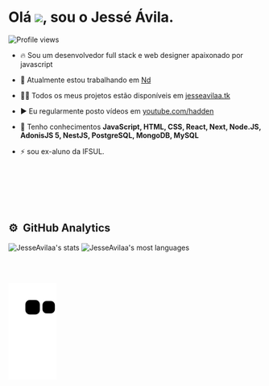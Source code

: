 <h1 align="left">Olá <img src="https://raw.githubusercontent.com/kaueMarques/kaueMarques/master/hi.gif" width="30px">, sou o Jessé Ávila.</h1>
<p align="left"> <img src="https://komarev.com/ghpvc/?username=JesseAvilaa&color=yellow" alt="Profile views" /> </p>

- 🔥 Sou um desenvolvedor full stack e web designer apaixonado por javascript

- 🔭 Atualmente estou trabalhando em [Nd](https://github.com/JesseAvilaa)

- 👨‍💻 Todos os meus projetos estão disponíveis em [jesseavilaa.tk](https://jesseavilaa.tk)

- ▶️ Eu regularmente posto vídeos em [youtube.com/hadden](https://youtube.com/CrgXArzFfSCSkbTptUa5b8A)

- 💬 Tenho conhecimentos **JavaScript, HTML, CSS, React, Next, Node.JS, AdonisJS 5, NestJS, PostgreSQL, MongoDB, MySQL**

- ⚡  sou ex-aluno da IFSUL.

<br><br>

<br><br>

## ⚙️ &nbsp;GitHub Analytics

<p align="left">
<img width="530em" src="https://github-readme-stats.vercel.app/api?username=JesseAvilaa&show_icons=true&theme=vision-friendly-dark" alt="JesseAvilaa's stats"/>
<img width="530em" src="https://github-readme-stats.vercel.app/api/top-langs/?username=JesseAvilaa&layout=compact&theme=vision-friendly-dark" alt="JesseAvilaa's most languages"/>
</p>

<br><br>

<!--
**JesseAvilaa/jesseavilaa** é um ✨ _special_ ✨ repositório porque é `README.md` (este ficheiro) aparece no seu perfil GitHub.

Aqui estão algumas idéias para você começar:

- 🔭 Atualmente estou trabalhando em ...
- 🌱 Atualmente estou aprendendo ...
- 👯 Estou procurando colaborar em ...
- 🤔 Estou procurando ajuda com ...
- 💬 Pergunte-me sobre ...
- 📫 Como chegar até mim: ...
- 😄 Pronomes: ...
- ⚡ Curiosidade: ...
-->

![Snake animation](https://github.com/HigorAln/HigorAln/blob/output/github-contribution-grid-snake.svg)

